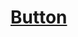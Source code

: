 # [Button](https://docs.microsoft.com/zh-tw/dotnet/api/system.web.ui.webcontrols.button?view=netframework-4.8)